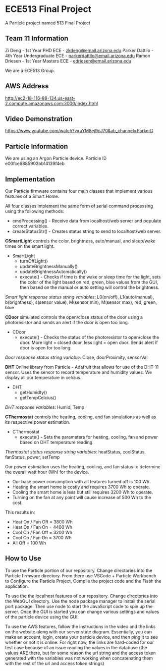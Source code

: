 # ECE513 Final Project

A Particle project named 513 Final Project

## Team 11 Information
Zi Deng - 1st Year PHD ECE - zkdeng@email.arizona.edu
Parker Dattilo - 4th Year Undergraduate ECE - parkerdattilo@email.arizona.edu
Ramon Driesen - 1st Year Masters ECE - edriesen@email.arizona.edu

We are a ECE513 Group.

## AWS Address
http://ec2-18-116-89-134.us-east-2.compute.amazonaws.com:3000/index.html

## Video Demonstration
https://www.youtube.com/watch?v=uYM8ej9cJ70&ab_channel=ParkerD

## Particle Information
We are using an Argon Particle device. Particle ID e00fce6885903bb14139f4eb

## Implementation
Our Particle firmware contains four main classes that implement various features of a Smart Home.

All four classes implement the same form of serial command processing using the following methods:
- cmdProcessing() - Receive data from localhost/web server and populate correct variables.
- createStatusStr() - Creates status string to send to localhost/web server.

**CSmartLight** controls the color, brightness, auto/manual, and sleep/wake times on the smart light.
- SmartLight
  - turnOffLight()
  - updateBrightnessManually()
  - updateBrightnessAutomatically()
  - execute() - Checks if time is the wake or sleep time for the light, sets the color of the light based on red, green, blue values from the GUI, then based on the manual or auto setting will control the brightness.

*Smart light response status string variables*: L0(on/off), L1(auto/manual), b(brightness), s(sensor value), M(sensor min), M(sensor max), red, green, blue

**CDoor** simulated controls the open/close status of the door using a photoresistor and sends an alert if the door is open too long.
- CDoor
  - execute() - Checks the status of the photoresistor to open/close the door. More light = closed door, less light = open door. Sends alert if door is open for too long.

*Door response status string variable*: Close, doorProximity, sensorVal

**DHT** Online library from Particle - Adafruit that allows for use of the DHT-11 sensor. Uses the sensor to record temperature and humidity values. We display all our temperature in celcius.
- DHT
  - getHumidty()
  - getTempCelcius()

*DHT response variables*: Humid, Temp

**CThermostat** controls the heating, cooling, and fan simulations as well as its respective power estimation.
- CThermostat
  - execute() - Sets the parameters for heating, cooling, fan and power based on DHT temperature reading.

*Thermostat status response string variables*: heatStatus, coolStatus, fanStatus, power, setTemp

Our power estimation uses the heating, cooling, and fan status to determine the overall watt hour (Wh) for the device.
- Our base power consumption with all features turned off is 100 Wh.
- Heating the smart home is costly and requires 3700 Wh to operate.
- Cooling the smart home is less but still requires 3200 Wh to operate.
- Turning on the fan at any point will cause increase of 500 Wh to the cost.

This results in:
- Heat On / Fan Off = 3800 Wh
- Heat On / Fan On = 4400 Wh
- Cool On / Fan Off = 3200 Wh
- Cool On / Fan On = 3700 Wh
- All Off = 100 Wh

## How to Use
To use the Particle portion of our repository. Change directories into the Particle firmware directory. From there use VSCode + Particle Workbench to Configure the Particle Project, Compile the project code and the Flash the application.

To use the the localhost features of our repository. Change directories into the WebGUI directory. Use the node package manager to install the serial port package. Then use node to start the JavaScript code to spin up the server. Once the GUI is started you can change various settings and values of the particle device using the GUI.

To use the AWS features, follow the instructions in the video and the links on the website along with our server state diagram. Essentially, you can make an account, login, create your particle device, and then ping it to see whether or not it is online. For right now, the links are hard-coded for our test case because of an issue reading the values in the database (the values ARE there, but for some reason the url string and the access token generated with the variables was not working when concatenating them with the rest of the url and access token strings)
